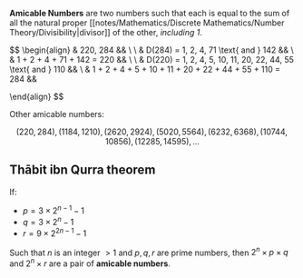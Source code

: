 **Amicable Numbers** are two numbers such that each is equal to the sum of all the natural proper [[notes/Mathematics/Discrete Mathematics/Number Theory/Divisibility|divisor]] of the other, *including $1$*.

$$
\begin{align}
& 220, 284 && \\ \\
& D(284) = 1, 2, 4, 71 \text{ and } 142 && \\
& 1 + 2 + 4 + 71 + 142 = 220 && \\ \\
& D(220) = 1, 2, 4, 5, 10, 11, 20, 22, 44, 55 \text{ and } 110  && \\
& 1 + 2 + 4 + 5 + 10 + 11 + 20 + 22 + 44 + 55 + 110 = 284 &&

\end{align}
$$

Other amicable numbers: 

$$(220, 284), (1184, 1210), (2620, 2924), (5020, 5564), (6232, 6368), (10744, 10856), (12285, 14595), ...$$

## Thābit ibn Qurra theorem

If: 
- $p = 3 \times 2^{n-1} - 1$
- $q = 3 \times 2^n -1$
- $r = 9 \times 2^{2n-1} - 1$

Such that $n$ is an integer $>1$ and $p, q, r$ are prime numbers, then $2^n \times p \times q$ and $2^n \times r$ are a pair of **amicable numbers**.
